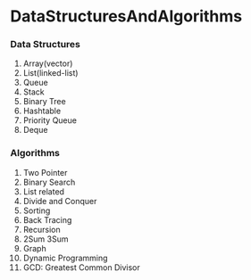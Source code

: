 # DataStructuresAndAlgorithms

### Data Structures
1. Array(vector)
2. List(linked-list)
3. Queue
4. Stack
5. Binary Tree
6. Hashtable
7. Priority Queue
8. Deque

### Algorithms
1. Two Pointer
2. Binary Search
3. List related
4. Divide and Conquer
5. Sorting
6. Back Tracing
7. Recursion
8. 2Sum 3Sum
9. Graph
10. Dynamic Programming
11. GCD: Greatest Common Divisor
